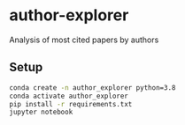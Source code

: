# author-explorer
Analysis of most cited papers by authors

## Setup
```bash
conda create -n author_explorer python=3.8
conda activate author_explorer
pip install -r requirements.txt
jupyter notebook
```
